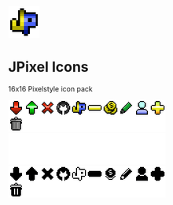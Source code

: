 ![logo](logo.png)
# JPixel Icons

16x16 Pixelstyle icon pack

![color](dist/color.png)
![white](dist/white.png)
![black](dist/black.png)